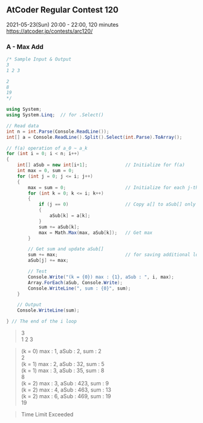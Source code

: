 ## AtCoder Regular Contest 120
2021-05-23(Sun) 20:00 - 22:00, 120 minutes  
https://atcoder.jp/contests/arc120/


### A - Max Add

```cs
/* Sample Input & Output
3
1 2 3

2
8
19
*/
```

```cs
using System;
using System.Linq;  // for .Select()
```

```cs
// Read data
int n = int.Parse(Console.ReadLine());
int[] a = Console.ReadLine().Split().Select(int.Parse).ToArray();

// f(a) operation of a_0 ~ a_k
for (int i = 0; i < n; i++)
{
    int[] aSub = new int[i+1];              // Initialize for f(a)
    int max = 0, sum = 0;
    for (int j = 0; j <= i; j++)
    {
        max = sum = 0;                      // Initialize for each j-th loop
        for (int k = 0; k <= i; k++)
        {
            if (j == 0)                     // Copy a[] to aSub[] only when j == 0
            {
                aSub[k] = a[k];
            }
            sum += aSub[k];
            max = Math.Max(max, aSub[k]);   // Get max
        }

        // Get sum and update aSub[]
        sum += max;                         // for saving additional loop to calculate sum
        aSub[j] += max;

        // Test
        Console.Write("(k = {0}) max : {1}, aSub : ", i, max);
        Array.ForEach(aSub, Console.Write);
        Console.WriteLine(", sum : {0}", sum);
    }

    // Output
    Console.WriteLine(sum);

} // The end of the i loop
```

> 3  
> 1 2 3

> (k = 0) max : 1, aSub : 2, sum : 2  
> 2  
> (k = 1) max : 2, aSub : 32, sum : 5  
> (k = 1) max : 3, aSub : 35, sum : 8  
> 8  
> (k = 2) max : 3, aSub : 423, sum : 9  
> (k = 2) max : 4, aSub : 463, sum : 13  
> (k = 2) max : 6, aSub : 469, sum : 19  
> 19

> Time Limit Exceeded